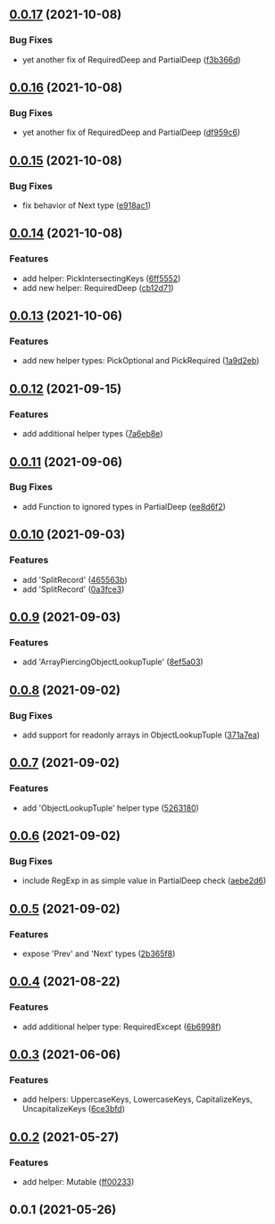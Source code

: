 ## [0.0.17](https://github.com/wessberg/helpertypes/compare/v0.0.16...v0.0.17) (2021-10-08)


### Bug Fixes

* yet another fix of RequiredDeep and PartialDeep ([f3b366d](https://github.com/wessberg/helpertypes/commit/f3b366d7e34faa5d5236b06f6f28dbc9cd3207c0))



## [0.0.16](https://github.com/wessberg/helpertypes/compare/v0.0.15...v0.0.16) (2021-10-08)


### Bug Fixes

* yet another fix of RequiredDeep and PartialDeep ([df959c6](https://github.com/wessberg/helpertypes/commit/df959c6d22bb71b0fc9599b82b1bb17a1866126c))



## [0.0.15](https://github.com/wessberg/helpertypes/compare/v0.0.14...v0.0.15) (2021-10-08)


### Bug Fixes

* fix behavior of Next type ([e918ac1](https://github.com/wessberg/helpertypes/commit/e918ac1e659729eab32af0ea893ec2082de31967))



## [0.0.14](https://github.com/wessberg/helpertypes/compare/v0.0.13...v0.0.14) (2021-10-08)


### Features

* add helper: PickIntersectingKeys ([6ff5552](https://github.com/wessberg/helpertypes/commit/6ff55521681311dc2fb20d0e298e2e623f7ab5d1))
* add new helper: RequiredDeep ([cb12d71](https://github.com/wessberg/helpertypes/commit/cb12d71de7c46932b7d2a66936b9b30cc5e60a02))



## [0.0.13](https://github.com/wessberg/helpertypes/compare/v0.0.12...v0.0.13) (2021-10-06)


### Features

* add new helper types: PickOptional and PickRequired ([1a9d2eb](https://github.com/wessberg/helpertypes/commit/1a9d2ebd96665749ebb75b48427d143f0eb4ece0))



## [0.0.12](https://github.com/wessberg/helpertypes/compare/v0.0.11...v0.0.12) (2021-09-15)


### Features

* add additional helper types ([7a6eb8e](https://github.com/wessberg/helpertypes/commit/7a6eb8ed4b9aced393a3825880f6a93dc3464c06))



## [0.0.11](https://github.com/wessberg/helpertypes/compare/v0.0.10...v0.0.11) (2021-09-06)


### Bug Fixes

* add Function to ignored types in PartialDeep ([ee8d6f2](https://github.com/wessberg/helpertypes/commit/ee8d6f24f15d81d5870ff20384d42ccc0a7aff6d))



## [0.0.10](https://github.com/wessberg/helpertypes/compare/v0.0.9...v0.0.10) (2021-09-03)


### Features

* add 'SplitRecord' ([465563b](https://github.com/wessberg/helpertypes/commit/465563bb68fc0f98884417759ef8e30d9d113d29))
* add 'SplitRecord' ([0a3fce3](https://github.com/wessberg/helpertypes/commit/0a3fce3a6dd0d7946050ff6c90d35d7cbabb1531))



## [0.0.9](https://github.com/wessberg/helpertypes/compare/v0.0.8...v0.0.9) (2021-09-03)


### Features

* add 'ArrayPiercingObjectLookupTuple' ([8ef5a03](https://github.com/wessberg/helpertypes/commit/8ef5a03552b6f446c2759eefce631b02487985e9))



## [0.0.8](https://github.com/wessberg/helpertypes/compare/v0.0.7...v0.0.8) (2021-09-02)


### Bug Fixes

* add support for readonly arrays in ObjectLookupTuple ([371a7ea](https://github.com/wessberg/helpertypes/commit/371a7ea2f414b8398ce52bd55ebd0fce00448bb7))



## [0.0.7](https://github.com/wessberg/helpertypes/compare/v0.0.6...v0.0.7) (2021-09-02)


### Features

* add 'ObjectLookupTuple' helper type ([5263180](https://github.com/wessberg/helpertypes/commit/5263180332d55d628a8b6afc4daa3dcb79941a01))



## [0.0.6](https://github.com/wessberg/helpertypes/compare/v0.0.5...v0.0.6) (2021-09-02)


### Bug Fixes

* include RegExp in as simple value in PartialDeep check ([aebe2d6](https://github.com/wessberg/helpertypes/commit/aebe2d687db6956cca27f7e9c30b0a2ee2e13a47))



## [0.0.5](https://github.com/wessberg/helpertypes/compare/v0.0.4...v0.0.5) (2021-09-02)


### Features

* expose 'Prev' and 'Next' types ([2b365f8](https://github.com/wessberg/helpertypes/commit/2b365f88e6e65c47b93e137a1b62aa41c1c7d9e1))



## [0.0.4](https://github.com/wessberg/helpertypes/compare/v0.0.3...v0.0.4) (2021-08-22)


### Features

* add additional helper type: RequiredExcept ([6b6998f](https://github.com/wessberg/helpertypes/commit/6b6998ff68cc1e6d83abb2f207478adee319042a))



## [0.0.3](https://github.com/wessberg/helpertypes/compare/v0.0.2...v0.0.3) (2021-06-06)


### Features

* add helpers: UppercaseKeys, LowercaseKeys, CapitalizeKeys, UncapitalizeKeys ([6ce3bfd](https://github.com/wessberg/helpertypes/commit/6ce3bfdc99ab438d7d1000b18f7a9a717668b821))



## [0.0.2](https://github.com/wessberg/helpertypes/compare/v0.0.1...v0.0.2) (2021-05-27)


### Features

* add helper: Mutable ([ff00233](https://github.com/wessberg/helpertypes/commit/ff0023305c121694044d58dcf50db7be228dea6d))



## 0.0.1 (2021-05-26)



